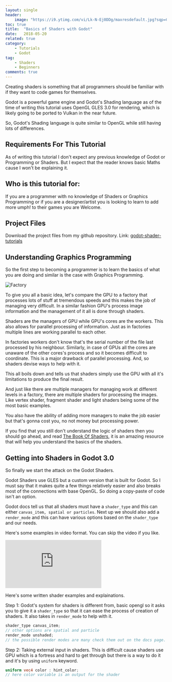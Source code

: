 ```yaml
---
layout: single
header:
    image: "https://i9.ytimg.com/vi/Lk-N-Ej0DDg/maxresdefault.jpg?sqp=CMTPrtgF&rs=AOn4CLC7w09xjIPoqDHMvqrmsuKxCP_JEg&time=1527490548083"
toc: true
title:  "Basics of Shaders with Godot"
date:   2018-05-20
related: true
category: 
    - Tutorials
    - Godot
tag:
    - Shaders
    - Beginners
comments: true
---
```

Creating shaders is something that all programmers should be familiar with if they want to code games for themselves.

Godot is a powerful game engine and Godot's Shading language as of the time of writing this tutorial uses OpenGL GLES 3.0 for rendering, which is likely going to be ported to Vulkan in the near future.

So, Godot's Shading language is quite similar to OpenGL while still having lots of differences.

## Requirements For This Tutorial

As of writing this tutorial I don't expect any previous knowledge of Godot or Programming or Shaders. But I expect that the reader knows basic Maths cause I won't be explaining it.

## Who is this tutorial for:

If you are a programmer with no knowledge of Shaders or Graphics Programming or if you are a designer/artist you is looking to learn to add more umph! to their games you are Welcome.

## Project Files

Download the project files from my github repository.
Link: [godot-shader-tutorials][shader-repo]

[shader-repo]: https://github.com/steincodes/godot-shader-tutorials

## Understanding Graphics Programming

So the first step to becoming a programmer is to learn the basics of what you are doing and similar is the case with Graphics Programming.

![Factory](../../../images/factory-comic.png)

To give you all a basic idea, let's compare the GPU to a factory that processes lots of stuff at tremendous speeds and this makes the job of managing very difficult. In a similar fashion GPU's process image information and the management of it all is done through shaders.

Shaders are the managers of GPU while GPU's cores are the workers.
This also allows for parallel processing of information. Just as in factories multiple lines are working parallel to each other.

In factories workers don't know that's the serial number of the file last processed by his neighbour. Similarly, in case of GPUs all the cores are unaware of the other cores's process and so it becomes difficult to coordinate. This is a major drawback of parallel processing. 
And, so shaders devise ways to help with it.

This all boils down and tells us that shaders simply use the GPU with all it's limitations to produce the final result.

And just like there are multiple managers for managing work at different levels in a factory, there are multiple shaders for processing the images. Like vertex shader, fragment shader and light shaders being some of the most basic examples.

You also have the ability of adding more managers to make the job easier but that's gonna cost you, no not money but processing power.

If you find that you still don't understand the logic of shaders then you should go ahead, and read [The Book Of Shaders](https://thebookofshaders.com/), it is an amazing resource that will help you understand the basics of the shaders.

## Getting into Shaders in Godot 3.0

So finally we start the attack on the Godot Shaders.

Godot Shaders use GLES but a custom version that is built for Godot. So I must say that it makes quite a few things relatively easier and also breaks most of the connections with base OpenGL. So doing a copy-paste of code isn't an option.

Godot docs tell us that all shaders must have a `shader_type` and this can either `canvas_item, spatial or particles`.
Next up we should also add a `render_mode` and this can have various options based on the `shader_type` and our needs.

Here's some examples in video format. You can skip the video if you like.

<iframe src="https://www.youtube.com/embed/Lk-N-Ej0DDg" frameborder="0" allow="autoplay; encrypted-media" allowfullscreen></iframe>
<br>

Here's some written shader examples and explainations.

Step 1: Godot's system for shaders is different from, basic opengl so it asks you to give it a `shader_type` so that it can ease the process of creation of shaders. It also takes in `render_mode` to help with it.

```glsl
shader_type canvas_item;
// other options are spatial and particle
render_mode unshaded;
// the possible render modes are many check them out on the docs page.
```

Step 2: Taking external input in shaders. This is difficult cause shaders use GPU which is a fortress and hard to get through but there is a way to do it and it's by using `uniform` keyword.

```glsl
uniform vec4 color : hint_color;
// here color variable is an output for the shader
```
